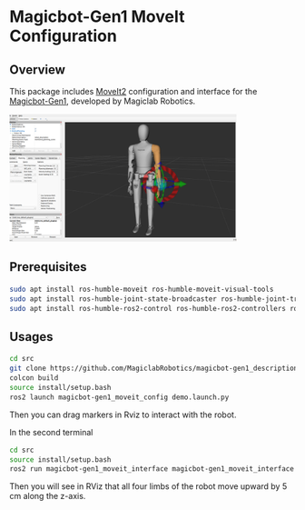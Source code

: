 # Magicbot-Gen1 MoveIt Configuration

## Overview
This package includes [MoveIt2](https://moveit.picknik.ai/humble/) configuration and interface for the [Magicbot-Gen1](https://www.magiclab.top/human), developed by Magiclab Robotics.

<img src="doc/moveit.png" width="400"/>

## Prerequisites
```bash
sudo apt install ros-humble-moveit ros-humble-moveit-visual-tools
sudo apt install ros-humble-joint-state-broadcaster ros-humble-joint-trajectory-controller
sudo apt install ros-humble-ros2-control ros-humble-ros2-controllers ros-humble-controller-manager
```

## Usages
```bash
cd src
git clone https://github.com/MagiclabRobotics/magicbot-gen1_description.git
colcon build
source install/setup.bash
ros2 launch magicbot-gen1_moveit_config demo.launch.py
```
Then you can drag markers in Rviz to interact with the robot.

In the second terminal
```bash
cd src
source install/setup.bash
ros2 run magicbot-gen1_moveit_interface magicbot-gen1_moveit_interface
```
Then you will see in RViz that all four limbs of the robot move upward by 5 cm along the z-axis.
